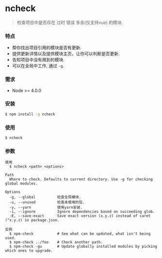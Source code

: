ncheck
=========

> 检查项目中是否存在 过时 错误 多余(仅支持vue) 的模块.


### 特点

* 帮你找出项目引用的模块是否有更新.
* 提供更新详情以及提供模块主页，让你可以判断是否更新.
* 告知项目中没有用到的模块.
* 可以在全局中工作, 通过 `-g`.

### 需求
* Node >= 4.0.0

### 安装
```bash
$ npm install -g ncheck
```

### 使用
```bash
$ ncheck
```


### 参数
```
使用
  $ ncheck <path> <options>

Path
  Where to check. Defaults to current directory. Use -g for checking global modules.

Options
  -g, --global          检查全局模块.
  -u, --unused          检查未使用的包.
  -y, --yarn            使用yarn安装.
  -i, --ignore          Ignore dependencies based on succeeding glob.
  -E, --save-exact      Save exact version (x.y.z) instead of caret (^x.y.z) in package.json.

实例
  $ npm-check           # See what can be updated, what isn't being used.
  $ npm-check ../foo    # Check another path.
  $ npm-check -gu       # Update globally installed modules by picking which ones to upgrade.
```
